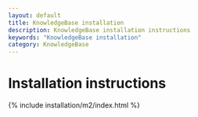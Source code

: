 ```yaml
---
layout: default
title: KnowledgeBase installation
description: KnowledgeBase installation instructions
keywords: "KnowledgeBase installation"
category: KnowledgeBase
---
```


# Installation instructions

{% include installation/m2/index.html %}
